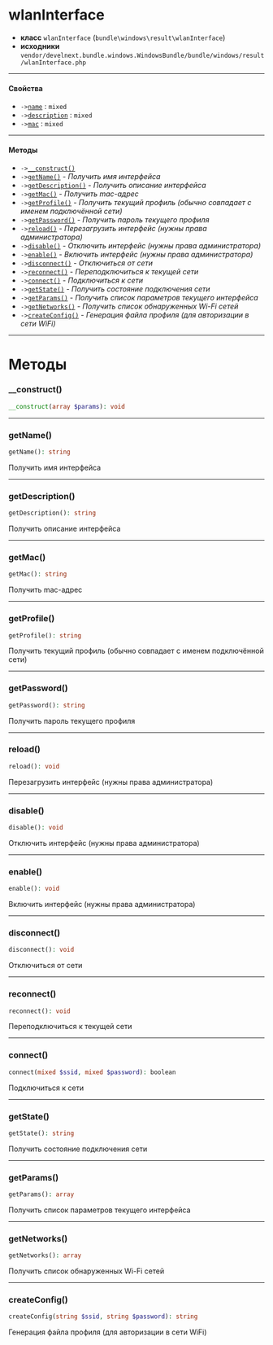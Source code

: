 # wlanInterface

- **класс** `wlanInterface` (`bundle\windows\result\wlanInterface`)
- **исходники** `vendor/develnext.bundle.windows.WindowsBundle/bundle/windows/result/wlanInterface.php`

---

#### Свойства

- `->`[`name`](#prop-name) : `mixed`
- `->`[`description`](#prop-description) : `mixed`
- `->`[`mac`](#prop-mac) : `mixed`

---

#### Методы

- `->`[`__construct()`](#method-__construct)
- `->`[`getName()`](#method-getname) - _Получить имя интерфейса_
- `->`[`getDescription()`](#method-getdescription) - _Получить описание интерфейса_
- `->`[`getMac()`](#method-getmac) - _Получить mac-адрес_
- `->`[`getProfile()`](#method-getprofile) - _Получить текущий профиль (обычно совпадает с именем подключённой сети)_
- `->`[`getPassword()`](#method-getpassword) - _Получить пароль текущего профиля_
- `->`[`reload()`](#method-reload) - _Перезагрузить интерфейс (нужны права администратора)_
- `->`[`disable()`](#method-disable) - _Отключить интерфейс (нужны права администратора)_
- `->`[`enable()`](#method-enable) - _Включить интерфейс (нужны права администратора)_
- `->`[`disconnect()`](#method-disconnect) - _Отключиться от сети_
- `->`[`reconnect()`](#method-reconnect) - _Переподключиться к текущей сети_
- `->`[`connect()`](#method-connect) - _Подключиться к сети_
- `->`[`getState()`](#method-getstate) - _Получить состояние подключения сети_
- `->`[`getParams()`](#method-getparams) - _Получить список параметров текущего интерфейса_
- `->`[`getNetworks()`](#method-getnetworks) - _Получить список обнаруженных Wi-Fi сетей_
- `->`[`createConfig()`](#method-createconfig) - _Генерация файла профиля (для авторизации в сети WiFi)_

---
# Методы

<a name="method-__construct"></a>

### __construct()
```php
__construct(array $params): void
```

---

<a name="method-getname"></a>

### getName()
```php
getName(): string
```
Получить имя интерфейса

---

<a name="method-getdescription"></a>

### getDescription()
```php
getDescription(): string
```
Получить описание интерфейса

---

<a name="method-getmac"></a>

### getMac()
```php
getMac(): string
```
Получить mac-адрес

---

<a name="method-getprofile"></a>

### getProfile()
```php
getProfile(): string
```
Получить текущий профиль (обычно совпадает с именем подключённой сети)

---

<a name="method-getpassword"></a>

### getPassword()
```php
getPassword(): string
```
Получить пароль текущего профиля

---

<a name="method-reload"></a>

### reload()
```php
reload(): void
```
Перезагрузить интерфейс (нужны права администратора)

---

<a name="method-disable"></a>

### disable()
```php
disable(): void
```
Отключить интерфейс (нужны права администратора)

---

<a name="method-enable"></a>

### enable()
```php
enable(): void
```
Включить интерфейс (нужны права администратора)

---

<a name="method-disconnect"></a>

### disconnect()
```php
disconnect(): void
```
Отключиться от сети

---

<a name="method-reconnect"></a>

### reconnect()
```php
reconnect(): void
```
Переподключиться к текущей сети

---

<a name="method-connect"></a>

### connect()
```php
connect(mixed $ssid, mixed $password): boolean
```
Подключиться к сети

---

<a name="method-getstate"></a>

### getState()
```php
getState(): string
```
Получить состояние подключения сети

---

<a name="method-getparams"></a>

### getParams()
```php
getParams(): array
```
Получить список параметров текущего интерфейса

---

<a name="method-getnetworks"></a>

### getNetworks()
```php
getNetworks(): array
```
Получить список обнаруженных Wi-Fi сетей

---

<a name="method-createconfig"></a>

### createConfig()
```php
createConfig(string $ssid, string $password): string
```
Генерация файла профиля (для авторизации в сети WiFi)